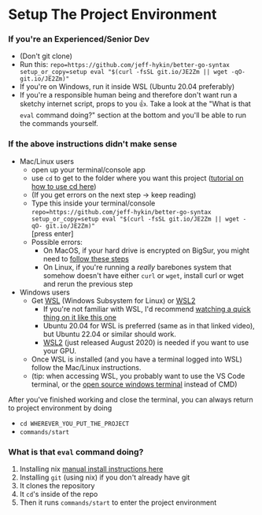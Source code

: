 # Setup The Project Environment

### If you're an Experienced/Senior Dev

- (Don't git clone)
- Run this: `repo=https://github.com/jeff-hykin/better-go-syntax setup_or_copy=setup eval "$(curl -fsSL git.io/JE2Zm || wget -qO- git.io/JE2Zm)"`
- If you're on Windows, run it inside WSL (Ubuntu 20.04 preferably)
- If you're a responsible human being and therefore don't want run a sketchy internet script, props to you 👍. Take a look at the "What is that `eval` command doing?" section at the bottom and you'll be able to run the commands yourself.

### If the above instructions didn't make sense

- Mac/Linux users
    - open up your terminal/console app
    - use `cd` to get to the folder where you want this project ([tutorial on how to use cd here](https://github.com/jeff-hykin/fornix/blob/b6fd3313beda4f80b7051211cb790a4f34da590a/documentation/images/cd_tutorial.gif))
    - (If you get errors on the next step -> keep reading)
    - Type this inside your terminal/console <br>`repo=https://github.com/jeff-hykin/better-go-syntax setup_or_copy=setup eval "$(curl -fsSL git.io/JE2Zm || wget -qO- git.io/JE2Zm)"`<br>[press enter]
    - Possible errors:
        - On MacOS, if your hard drive is encrypted on BigSur, you might need to [follow these steps](https://stackoverflow.com/questions/67115985/error-installing-nix-on-macos-catalina-and-big-sur-on-filevault-encrypted-boot-v#comment120393385_67115986)
        - On Linux, if you're running a *really* barebones system that somehow doesn't have either `curl` or `wget`, install curl or wget and rerun the previous step
- Windows users
    - Get [WSL](https://youtu.be/av0UQy6g2FA?t=91) (Windows Subsystem for Linux) or [WSL2](https://www.omgubuntu.co.uk/how-to-install-wsl2-on-windows-10)<br>
        - If you're not familiar with WSL, I'd recommend [watching a quick thing on it like this one](https://youtu.be/av0UQy6g2FA?t=91)
        - Ubuntu 20.04 for WSL is preferred (same as in that linked video), but Ubuntu 22.04 or similar should work.
        - [WSL2](https://www.omgubuntu.co.uk/how-to-install-wsl2-on-windows-10) (just released August 2020) is needed if you want to use your GPU.<br>
    - Once WSL is installed (and you have a terminal logged into WSL) follow the Mac/Linux instructions.
    - (tip: when accessing WSL, you probably want to use the VS Code terminal, or the [open source windows terminal](https://github.com/microsoft/terminal) instead of CMD)

After you've finished working and close the terminal, you can always return to project environment by doing
- `cd WHEREVER_YOU_PUT_THE_PROJECT`
- `commands/start`

<!-- 
Altertive instructions if GUI is needed (matplotlib, tkinter, qt, etc)

### For Windows

* Normally you just install [WSL](https://youtu.be/av0UQy6g2FA?t=91) and everything works, however the project uses a GUI and WSL doesn't like GUI's. <br>So there are a few options:
    1. You might just want to try manually installing everything (manual install details at the bottom)
    2. (Recommended) Install [virtualbox](https://www.virtualbox.org/wiki/Downloads) and setup Ubuntu 18.04 or Ubuntu 20.04
        - Here's [a 10 min tutorial](https://youtu.be/QbmRXJJKsvs?t=62) showing all the steps
        - Once its installed, boot up the Ubuntu machine, open the terminal/console app and follow the Linux instructions below
    3. Get WSL2 with Ubuntu, and use Xming
        - [Video for installing WSL2](https://www.youtube.com/watch?v=8PSXKU6fHp8)
        - If you're not familiar with WSL, I'd recommend [watching a quick thing on it like this one](https://youtu.be/av0UQy6g2FA?t=91)
        - [Guide for Using Xming with WSL2](https://memotut.com/en/ab0ecee4400f70f3bd09/)
        - (when accessing WSL, you probably want to use the VS Code terminal, or the [open source windows terminal](https://github.com/microsoft/terminal) instead of CMD)
        - [Xming link](https://sourceforge.net/projects/xming/?source=typ_redirect)
        - Once you have a WSL/Ubuntu terminal setup, follow the Linux instructions below
 
-->        

### What is that `eval` command doing?

1. Installing nix [manual install instructions here](https://nixos.org/download.html)
2. Installing `git` (using nix) if you don't already have git
3. It clones the repository
4. It `cd`'s inside of the repo
5. Then it runs `commands/start` to enter the project environment
